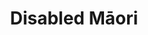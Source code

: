 ---
layout: content
data: maori
title: Disabled Māori
isHome: true
link: https://figure.nz/search/?query=maori%20disabled&ref=dfnz
---